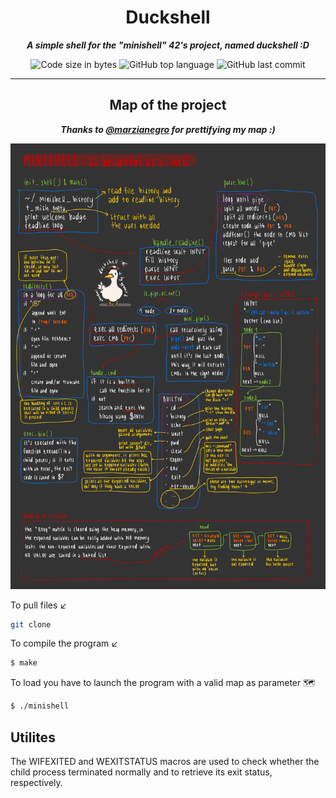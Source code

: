 
<h1 align="center">
	Duckshell
</h1>

<p align="center">
	<b><i>A simple shell for the "minishell" 42's project, named duckshell :D</i></b><br>
</p>
<p align="center">
	<img alt="Code size in bytes" src="https://img.shields.io/github/languages/code-size/skyheis/42_minishell" />
	<img alt="GitHub top language" src="https://img.shields.io/github/languages/top/skyheis/42_minishell?label=C&style=plastic" />
	<img alt="GitHub last commit" src="https://img.shields.io/github/last-commit/skyheis/42_minishell?color=green" />
</p>


---

<h2 align="center">
	Map of the project
</h2>
<p align="center">
	<b><i>Thanks to <a href="https://github.com/marzianegro">@marzianegro</a> for prettifying my map :)</i></b><br>
</p>

<p align="center">
	<img src="https://github.com/skyheis/42_minishell/blob/main/duckmap.jpg" />

</p>


To pull files ↙️
```bash
git clone
```
To compile the program ↙️

```bash
$ make
```
To load you have to launch the program with a valid map as parameter 🗺️
```bash
$ ./minishell
```

## Utilites

The WIFEXITED and WEXITSTATUS macros are used to check whether the child process terminated normally and to retrieve its exit status, respectively.
